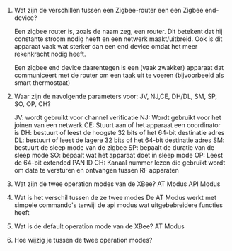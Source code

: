 1. Wat zijn de verschillen tussen een Zigbee-router een een Zigbee end-device?

    Een zigbee router is, zoals de naam zeg, een router. Dit betekent dat hij constante stroom nodig heeft en een netwerk maakt/uitbreid. Ook is dit apparaat vaak wat sterker dan een end device omdat het meer rekenkracht nodig heeft.

    Een zigbee end device daarentegen is een (vaak zwakker) apparaat dat communiceert met de router om een taak uit te voeren (bijvoorbeeld als smart thermostaat)

2.  Waar zijn de navolgende parameters voor: JV, NJ,CE, DH/DL, SM, SP, SO, OP, CH?

    JV: wordt gebruikt voor channel verificatie
    NJ: Wordt gebruikt voor het joinen van een netwerk
    CE: Stuurt aan of het apparaat een coordinator is
    DH: bestuurt of leest de hoogste 32 bits of het 64-bit destinatie adres
    DL: bestuurt of leest de lagere 32 bits of het 64-bit destinatie adres
    SM: bestuurt de sleep mode van de zigbee
    SP: bepaalt de duratie van de sleep mode
    SO: bepaalt wat het apparaat doet in sleep mode
    OP: Leest de 64-bit extended PAN ID
    CH: Kanaal nummer lezen die gebruikt wordt om data te versturen en ontvangen tussen RF apparaten

3. Wat zijn de twee operation modes van de XBee? 
    AT Modus
    API Modus

4. Wat is het verschil tussen de ze twee modes
    De AT Modus werkt met simpele commando's terwijl de api modus wat uitgebebreidere functies heeft

5. Wat is de default operation mode van de XBee?
    AT Modus

6. Hoe wijzig je tussen de twee operation modes?
